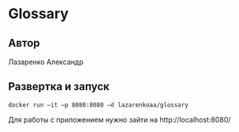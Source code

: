 # Glossary
## Автор
Лазаренко Александр
## Развертка и запуск
```shell script
docker run –it –p 8080:8080 –d lazarenkoaa/glossary
```
Для работы с приложением нужно зайти на http://localhost:8080/
